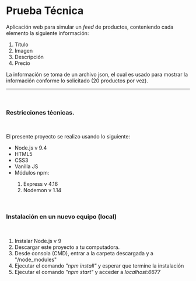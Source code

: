 <h1>Prueba Técnica</h1>

<p>Aplicación web para simular un <i>feed</i> de productos, conteniendo cada elemento la siguiente información:</p>
<ol>
  <li>Título</li>
  <li>Imagen</li>
  <li>Descripción</li>
  <li>Precio</li>
</ol>
<p>La información se toma de un archivo json, el cual es usado para mostrar la información conforme lo solicitado (20 productos por vez).</p>
<hr>
<br>
<h3>Restricciones técnicas.</h3>
<br>
<p>El presente proyecto se realizo usando lo siguiente:</p>
<ul>
  <li>Node.js v 9.4</li>
  <li>HTML5</li>
  <li>CSS3</li>
  <li>Vanilla JS</li>
  <li>Módulos npm:</li>
  <ol>
    <li>Express v 4.16</li>
    <li>Nodemon v 1.14</li>
  </ol>
</ul>
<br>
<h3>Instalación en un nuevo equipo (local)</h3>
<br>
<ol>
  <li>Instalar Node.js v 9</li>
  <li>Descargar este proyecto a tu computadora.</li>
  <li>Desde consola (CMD), entrar a la carpeta descargada y a "/node_modules"</li>
  <li>Ejecutar el comando <i>"npm install"</i> y esperar que termine la instalación</li>
  <li>Ejecutar el comando <i>"npm start"</i> y acceder a <i>localhost:6677</i></li>
</ol>
